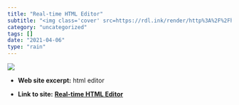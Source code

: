 ```yaml
---
title: "Real-time HTML Editor"
subtitle: "<img class='cover' src=https://rdl.ink/render/http%3A%2F%2Fhtmledit.squarefree.com>"
category: "uncategorized"
tags: []
date: "2021-04-06"
type: "rain"
---
```

<img class="cover" src=https://rdl.ink/render/http%3A%2F%2Fhtmledit.squarefree.com>



* **Web site excerpt:** html editor

* **Link to site:** **[Real-time HTML Editor](http://htmledit.squarefree.com)**
